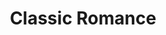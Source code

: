 ---
layout: category
id: classic
permalink: /classic/
title: Classic Romance
nav: true
nav-order: 5
nav-title: Classic
intro: Struggling to choose between riverside gem or historic charm? You can’t go wrong with this selection of classic romantic destinations; only the best of the best will do.

feature:
  id: heidelberg
  title: Heidelberg
  description: Heidelberg is just one of those picture-perfect towns. Surrounded by dark-green forest, slung along a sparkling river and overlooked by a gothic-cum-renaissance castle perched high on a hill, an image of Heidelberg stirs the inner romantic. Also the real Romantics; William Turner and Goethe were both totally infatuated with the place, crafting verse and landscapes that capture the wild beauty of the town. As Goethe put it, “The town with its location and beautiful surroundings, has, one may say, something special.” Discover this for yourself by wandering the cobbled streets of the marvellous baroque old town and sinking into the historic student atmosphere, centred around Germany’s oldest university.
  airport: Frankfurt am Main Airport
  link: https://www.heidelberg-marketing.de/en.html
  image-attribution: Schloss Heidelberg©Heidelberg Marketing GmbH.jpg
  topics:
    - id: schloss-heidelberg
      title: Schloss Heidelberg
      description: The town’s most romantic asset, the renaissance red-stone marvel paints an evocative shape on Heidelberg’s skyline. And, of course, the temptation is there to get a closer look. It’s a steep climb to the top, but the views are unmissable. Best to head there just before sunset and pitch a spot in the castle grounds, where a blanket and some wine will be the perfect aperitif to start the evening.
      image-attribution: Schloss Heidelberg© Heidelberg Marketing GmbH.jpg
    - id: funicular
      title: Funicular
      description: Views and more views. In a place as pretty as Heidelberg, there’s nothing quite like discovering another gorgeous vista to enjoy with your loved one. Also, nothing beats a funicular. Step into the old wooden carriage as it climbs high to the King’s Throne, the peak of a mountain that towers over Heidelberg. Up here, the views are magnificent, stretching beyond the town and river valley.
    - id: student-pubs
      title: Student Pubs
      description: The title may sound daunting but Heidleberg’s student pubs are an institution. With a university heritage as old as this, there’s a strong selection of old-world pubs to sink a few pilsners in. Zum Roten Ochsen is one of the oldest and most known, a wood-panelled delight where students have carved their names into the tables and walls for centuries. Plus, the menu is filled with traditional eats, for a wholesome night of convivial excess.
      image-attribution: Marktplatz©Heidelberg Marketing GmbH.jpg

destinations:
  - id: rothenburg
    title: Rothenburg
    description: This remarkable Bavarian village, with its topsy-turvy, bright and colourful medieval buildings and narrow, twisting, picturesque streets, is as fairytale pretty as it gets. Surrounded by high walls and tall, round turrets, Rothenburg is a time capsule of picture-perfect sights slung on the famed Romantic Way. For all-out romance, don’t miss this classic slice of medieval beauty.
    airport: Nuremberg Airport
  - id: lubeck
    title: Lübeck
    description: Once lauded as the Queen of the Hanse, Lübeck was a very important trading centre in the Middle Ages. Like any wealthy old town, this means one thing; a set of gorgeous old buildings, grand churches, round towers and centuries-old cosmopolitan flair. Though fairly big, Lübeck is wonderfully laid-back, with riverside ambles, historic restaurants and chilled out pubs to explore.
    airport: Hamburg Airport
  - id: rudesheim
    title: Rüdesheim
    description: Rüdesheim is a picture of typical Rhineland beauty. It’s this landscape that the Romantics fell for, a centrepiece to the Grand Tour. Medieval charms spill across the narrow Drosselgasse, where picturesque half-timber buildings tumble against each other. Visit a wine museum hidden in a 1,000-year-old castle in a region renowned for its delicious Rieslings, and set sail in the footsteps of Byron and Keats with a boat trip down the Rhine, in a portion of the river with the highest concentration of evocative and romantic riverside castles.
    airport: Frankfurt am Main Airport
    image-attribution: ©DZT e.V. - Francesco Carovillano.jpg
  - id: luneburg
    title: Lüneburg
    description: Wobbly spires and leaning buildings, dressed in typical medieval splendour, add a charming eccentricity to this romantic town. Once a Hanseatic salt-mining powerhouse (mining which caused the subsidence of a great many buildings), Lüneburg offers a jumble of pretty streets with plenty of historic sights. Head to the riverside for al fresco dining and throw yourself into the town’s buzzing night scene, propped up by a youthful student population.
    airport: Hamburg Airport
---